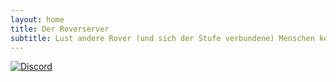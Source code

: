 ```yaml
---
layout: home
title: Der Roverserver
subtitle: Lust andere Rover (und sich der Stufe verbundene) Menschen kennenzulernen?
---
```

[![Discord](https://img.shields.io/discord/712004108344885341?color=cc1f2f&label=Discord&logo=Discord&logoColor=cc1f2f&style=for-the-badge)](https://rover.de/discord) 
